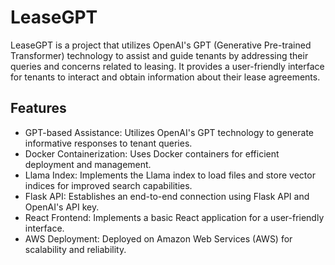 # LeaseGPT
  LeaseGPT is a project that utilizes OpenAI's GPT (Generative Pre-trained Transformer) technology to assist and guide tenants by addressing their queries and concerns related to leasing. It provides a user-friendly interface for tenants to interact and obtain information about their lease agreements.


## Features

- GPT-based Assistance: Utilizes OpenAI's GPT technology to generate informative responses to tenant queries.
- Docker Containerization: Uses Docker containers for efficient deployment and management.
- Llama Index: Implements the Llama index to load files and store vector indices for improved search capabilities.
- Flask API: Establishes an end-to-end connection using Flask API and OpenAI's API key.
- React Frontend: Implements a basic React application for a user-friendly interface.
- AWS Deployment: Deployed on Amazon Web Services (AWS) for scalability and reliability.

